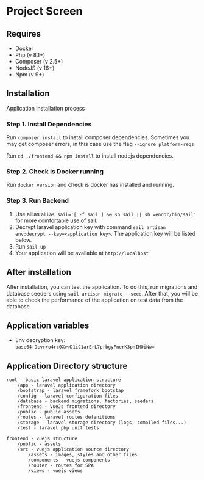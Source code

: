 # Project Screen

## Requires

- Docker
- Php (v 8.1+)
- Composer (v 2.5+)
- NodeJS (v 16+)
- Npm (v 9+)

## Installation

Application installation process

### Step 1. Install Dependencies

Run `composer install` to install composer dependencies. Sometimes you may get composer errors, in this case use the flag `--ignore platform-reqs`

Run `cd ./frontend && npm install` to install nodejs dependencies.

### Step 2. Check is Docker running

Run `docker version` and check is docker has installed and running.

### Step 3. Run Backend

1. Use allias `alias sail='[ -f sail ] && sh sail || sh vendor/bin/sail'` for more comfortable use of sail.
2. Decrypt laravel application key with command `sail artisan env:decrypt --key=<application key>`. The application key will be listed below.
3. Run `sail up`
4. Your application will be available at `http://localhost`

## After installation

After installation, you can test the application. To do this, run migrations and database seeders using `sail artisan migrate --seed`. After that, you will be able to check the performance of the application on test data from the database.

## Application variables
 
- Env decryption key: `base64:9cvr+o4rc0XvwD1iC1arErL7prbgyFnerK3pnIHOiNw=`

## Application Directory structure

```
root - basic laravel application structure
    /app - laravel application directory
    /bootstrap - laravel framefork bootstap
    /config - laravel configuration files
    /database - backend migrations, factories, seeders
    /frontend - VueJs frontend directory
    /public - public assets
    /routes - laravel routes defenitions
    /storage - laravel storage directory (logs, compiled files...)
    /test - laravel php unit tests

frontend - vuejs structure
    /public - assets
    /src - vuejs application source directory
        /assets - images, styles and other files
        /components - vuejs components
        /router - routes for SPA
        /views - vuejs views
```

